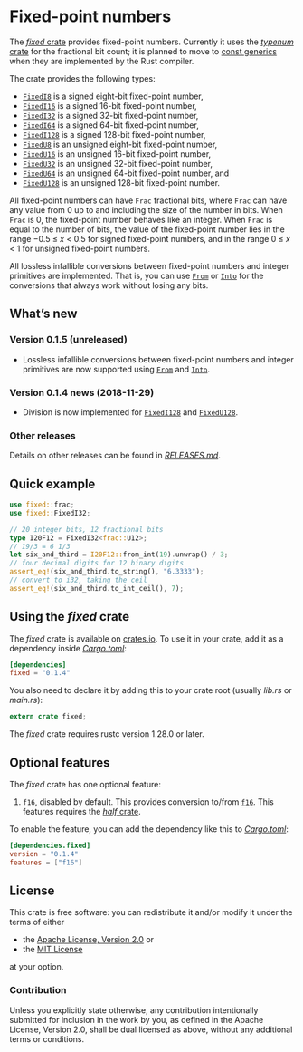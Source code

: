 <!-- Copyright © 2018 Trevor Spiteri -->

<!-- Copying and distribution of this file, with or without
modification, are permitted in any medium without royalty provided the
copyright notice and this notice are preserved. This file is offered
as-is, without any warranty. -->

# Fixed-point numbers

The [*fixed* crate] provides fixed-point numbers. Currently it uses
the [*typenum* crate] for the fractional bit count; it is planned to
move to [const generics] when they are implemented by the Rust
compiler.

The crate provides the following types:

  * [`FixedI8`] is a signed eight-bit fixed-point number,
  * [`FixedI16`] is a signed 16-bit fixed-point number,
  * [`FixedI32`] is a signed 32-bit fixed-point number,
  * [`FixedI64`] is a signed 64-bit fixed-point number,
  * [`FixedI128`] is a signed 128-bit fixed-point number,
  * [`FixedU8`] is an unsigned eight-bit fixed-point number,
  * [`FixedU16`] is an unsigned 16-bit fixed-point number,
  * [`FixedU32`] is an unsigned 32-bit fixed-point number,
  * [`FixedU64`] is an unsigned 64-bit fixed-point number, and
  * [`FixedU128`] is an unsigned 128-bit fixed-point number.

All fixed-point numbers can have `Frac` fractional bits, where `Frac`
can have any value from 0 up to and including the size of the number
in bits. When `Frac` is 0, the fixed-point number behaves like an
integer. When `Frac` is equal to the number of bits, the value of the
fixed-point number lies in the range −0.5 ≤ *x* < 0.5 for signed
fixed-point numbers, and in the range 0 ≤ *x* < 1 for unsigned
fixed-point numbers.

All lossless infallible conversions between fixed-point numbers and
integer primitives are implemented. That is, you can use [`From`] or
[`Into`] for the conversions that always work without losing any bits.

## What’s new

### Version 0.1.5 (unreleased)

  * Lossless infallible conversions between fixed-point numbers and
    integer primitives are now supported using [`From`] and [`Into`].

### Version 0.1.4 news (2018-11-29)

  * Division is now implemented for [`FixedI128`] and [`FixedU128`].

### Other releases

Details on other releases can be found in [*RELEASES.md*].

[*RELEASES.md*]: https://gitlab.com/tspiteri/fixed/blob/master/RELEASES.md

## Quick example

```rust
use fixed::frac;
use fixed::FixedI32;

// 20 integer bits, 12 fractional bits
type I20F12 = FixedI32<frac::U12>;
// 19/3 = 6 1/3
let six_and_third = I20F12::from_int(19).unwrap() / 3;
// four decimal digits for 12 binary digits
assert_eq!(six_and_third.to_string(), "6.3333");
// convert to i32, taking the ceil
assert_eq!(six_and_third.to_int_ceil(), 7);
```

## Using the *fixed* crate

The *fixed* crate is available on [crates.io][*fixed* crate]. To use
it in your crate, add it as a dependency inside [*Cargo.toml*]:

```toml
[dependencies]
fixed = "0.1.4"
```

You also need to declare it by adding this to your crate root (usually
*lib.rs* or *main.rs*):

```rust
extern crate fixed;
```

The *fixed* crate requires rustc version 1.28.0 or later.

## Optional features

The *fixed* crate has one optional feature:

 1. `f16`, disabled by default. This provides conversion to/from
    [`f16`]. This features requires the [*half* crate].

To enable the feature, you can add the dependency like this to
[*Cargo.toml*]:

```toml
[dependencies.fixed]
version = "0.1.4"
features = ["f16"]
```

## License

This crate is free software: you can redistribute it and/or modify it
under the terms of either

  * the [Apache License, Version 2.0][LICENSE-APACHE] or
  * the [MIT License][LICENSE-MIT]

at your option.

### Contribution

Unless you explicitly state otherwise, any contribution intentionally
submitted for inclusion in the work by you, as defined in the Apache
License, Version 2.0, shall be dual licensed as above, without any
additional terms or conditions.

[*Cargo.toml*]: https://doc.rust-lang.org/cargo/guide/dependencies.html
[*fixed* crate]: https://crates.io/crates/fixed
[*half* crate]: https://crates.io/crates/half
[*typenum* crate]: https://crates.io/crates/typenum
[LICENSE-APACHE]: https://www.apache.org/licenses/LICENSE-2.0
[LICENSE-MIT]: https://opensource.org/licenses/MIT
[`FixedI128`]: https://docs.rs/fixed/0.1.4/fixed/struct.FixedI128.html
[`FixedI16`]: https://docs.rs/fixed/0.1.4/fixed/struct.FixedI16.html
[`FixedI32`]: https://docs.rs/fixed/0.1.4/fixed/struct.FixedI32.html
[`FixedI64`]: https://docs.rs/fixed/0.1.4/fixed/struct.FixedI64.html
[`FixedI8`]: https://docs.rs/fixed/0.1.4/fixed/struct.FixedI8.html
[`FixedU128`]: https://docs.rs/fixed/0.1.4/fixed/struct.FixedU128.html
[`FixedU16`]: https://docs.rs/fixed/0.1.4/fixed/struct.FixedU16.html
[`FixedU32`]: https://docs.rs/fixed/0.1.4/fixed/struct.FixedU32.html
[`FixedU64`]: https://docs.rs/fixed/0.1.4/fixed/struct.FixedU64.html
[`FixedU8`]: https://docs.rs/fixed/0.1.4/fixed/struct.FixedU8.html
[`From`]: https://doc.rust-lang.org/nightly/std/convert/trait.From.html
[`Into`]: https://doc.rust-lang.org/nightly/std/convert/trait.Into.html
[`f16`]: https://docs.rs/half/^1/half/struct.f16.html
[const generics]: https://github.com/rust-lang/rust/issues/44580
